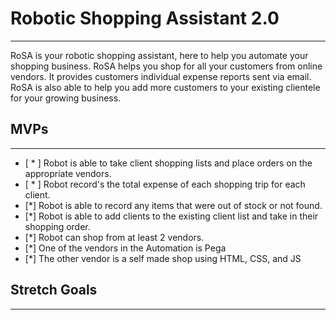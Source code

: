 # Robotic Shopping Assistant 2.0
------------------
RoSA is your robotic shopping assistant, here to help you automate your shopping business. RoSA helps you shop for all your customers from online vendors.
It provides customers individual expense reports sent via email. RoSA is also able to help you add more customers to your existing clientele for your 
growing business.

## MVPs
------------------
- [ * ] Robot is able to take client shopping lists and place orders on the appropriate vendors.
- [ * ] Robot record's the total expense of each shopping trip for each client.
- [*] Robot is able to record any items that were out of stock or not found.
- [*] Robot is able to add clients to the existing client list and take in their shopping order.
- [*] Robot can shop from at least 2 vendors.
- [*] One of the vendors in the Automation is Pega
- [*] The other vendor is a self made shop using HTML, CSS, and JS

## Stretch Goals
------------------
